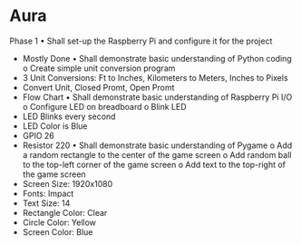 # Aura
Phase 1 
• Shall set-up the Raspberry Pi and configure it for the project 
- Mostly Done
• Shall demonstrate basic understanding of Python coding o Create simple unit conversion program 
- 3 Unit Conversions: Ft to Inches, Kilometers to Meters, Inches to Pixels
- Convert Unit, Closed Promt, Open Promt
- Flow Chart
• Shall demonstrate basic understanding of Raspberry Pi I/O o Configure LED on breadboard o Blink LED 
- LED Blinks every second
- LED Color is Blue
- GPIO 26
- Resistor 220
• Shall demonstrate basic understanding of Pygame o Add a random rectangle to the center of the game screen o Add random ball to the top-left corner of the game screen o Add text to the top-right of the game screen
- Screen Size: 1920x1080
- Fonts: Impact
- Text Size: 14
- Rectangle Color: Clear
- Circle Color: Yellow
- Screen Color: Blue

